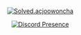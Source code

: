 <div width=100% align=center>
  <br>
  </a>
  <p><a href="https://solved.ac/joowoncha">
<img src="http://mazassumnida.wtf/api/v2/generate_badge?boj=joowoncha" alt="Solved.acjoowoncha">

[![Discord Presence](https://lanyard.cnrad.dev/api/387944477097984001)](https://discord.com/users/387944477097984001)
</a></p>
</div>

